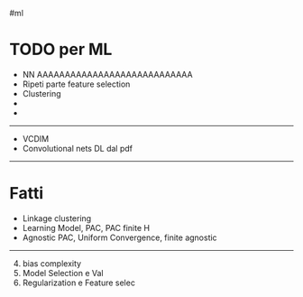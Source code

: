 #ml
# TODO per ML
* NN AAAAAAAAAAAAAAAAAAAAAAAAAAAA
* Ripeti parte feature selection 
* Clustering
*
*

---

* VCDIM
* Convolutional nets DL dal pdf


---

# Fatti

* Linkage clustering
* Learning Model, PAC, PAC finite H
* Agnostic PAC, Uniform Convergence, finite agnostic
---
4. bias complexity
5. Model Selection e Val
6. Regularization e Feature selec
